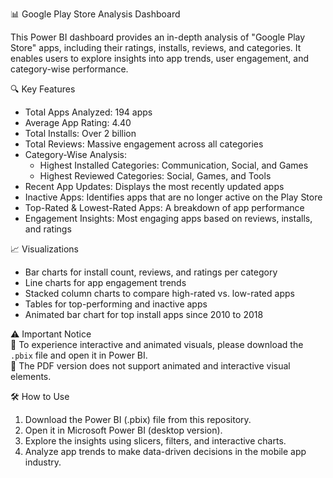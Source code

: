 📊 Google Play Store Analysis Dashboard  

This Power BI dashboard provides an in-depth analysis of "Google Play Store" apps, including their ratings, installs, reviews, and categories. It enables users to explore insights into app trends, user engagement, and category-wise performance.  

🔍 Key Features  
- Total Apps Analyzed: 194 apps
- Average App Rating: 4.40 
- Total Installs: Over 2 billion 
- Total Reviews: Massive engagement across all categories  
- Category-Wise Analysis:  
  - Highest Installed Categories: Communication, Social, and Games  
  - Highest Reviewed Categories: Social, Games, and Tools  
- Recent App Updates: Displays the most recently updated apps  
- Inactive Apps: Identifies apps that are no longer active on the Play Store  
- Top-Rated & Lowest-Rated Apps: A breakdown of app performance  
- Engagement Insights: Most engaging apps based on reviews, installs, and ratings  

 📈 Visualizations  
- Bar charts for install count, reviews, and ratings per category  
- Line charts for app engagement trends  
- Stacked column charts to compare high-rated vs. low-rated apps  
- Tables for top-performing and inactive apps
- Animated bar chart for top install apps since 2010 to 2018

⚠️ Important Notice  
🚀 To experience interactive and animated visuals, please download the `.pbix` file and open it in Power BI.  
📌 The PDF version does not support animated and interactive visual elements.  

🛠️ How to Use  
1. Download the Power BI (.pbix) file from this repository.  
2. Open it in Microsoft Power BI (desktop version).  
3. Explore the insights using slicers, filters, and interactive charts.  
4. Analyze app trends to make data-driven decisions in the mobile app industry.  
